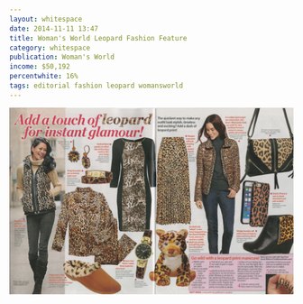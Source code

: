 ```yaml
---
layout: whitespace
date: 2014-11-11 13:47
title: Woman's World Leopard Fashion Feature
category: whitespace
publication: Woman's World
income: $50,192
percentwhite: 16%
tags: editorial fashion leopard womansworld
---
```




<div class="imageContainer col-8"><img src="/img/editscans/WomensWorld_Leopard1.png">
            
<div class="overlayContainer col-12">
<object type="image/svg+xml" data="/img/overlays/WomensWorld_Leopard1.svg" class="trans"></object>
</div></div>

            
        
        
